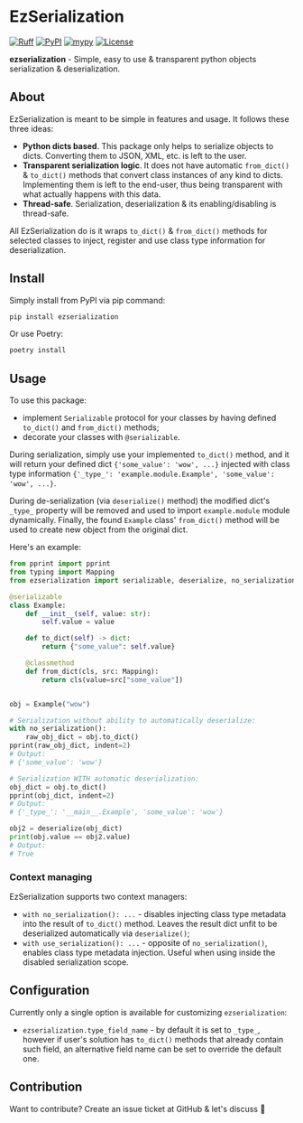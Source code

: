 # EzSerialization

[![Ruff](https://img.shields.io/endpoint?url=https://raw.githubusercontent.com/astral-sh/ruff/main/assets/badge/v2.json)](https://github.com/astral-sh/ruff)
[![PyPI](https://img.shields.io/pypi/v/ezserialization?style=flat)](https://pypi.org/project/ezserialization)
[![mypy](https://img.shields.io/badge/mypy-checked-blue)](https://github.com/gMatas/ezserialization)
[![License](https://img.shields.io/pypi/l/ezserialization)](https://github.com/gMatas/ezserialization/blob/main/LICENSE)

**ezserialization** - Simple, easy to use & transparent python objects serialization & deserialization.

## About

EzSerialization is meant to be simple in features and usage. It follows these three ideas:

- **Python dicts based**. This package only helps to serialize objects to dicts. 
  Converting them to JSON, XML, etc. is left to the user.
- **Transparent serialization logic**. It does not have automatic `from_dict()` & `to_dict()` methods that convert class 
  instances of any kind to dicts. Implementing them is left to the end-user, thus being transparent with what actually 
  happens with this data.
- **Thread-safe**. Serialization, deserialization & its enabling/disabling is thread-safe.  

All EzSerialization do is it wraps `to_dict()` & `from_dict()` methods for selected classes to inject, register and 
use class type information for deserialization.

## Install

Simply install from PyPI via pip command:
```sh
pip install ezserialization
```

Or use Poetry:
```sh
poetry install
```

## Usage

To use this package:

- implement `Serializable` protocol for your classes by having defined `to_dict()` and 
  `from_dict()` methods;
- decorate your classes with `@serializable`.

During serialization, simply use your implemented `to_dict()` method, and it will return 
your defined dict `{'some_value': 'wow', ...}`  injected with class type information 
`{'_type_': 'example.module.Example', 'some_value': 'wow', ...}`.

During de-serialization (via `deserialize()` method) the modified dict's `_type_` property will be removed and used 
to import `example.module` module dynamically. Finally, the found `Example` class' `from_dict()` method will be used 
to create new object from the original dict.

Here's an example:

```python
from pprint import pprint
from typing import Mapping
from ezserialization import serializable, deserialize, no_serialization

@serializable
class Example:
    def __init__(self, value: str):
        self.value = value

    def to_dict(self) -> dict:
        return {"some_value": self.value}

    @classmethod
    def from_dict(cls, src: Mapping):
        return cls(value=src["some_value"])


obj = Example("wow")

# Serialization without ability to automatically deserialize:
with no_serialization():
    raw_obj_dict = obj.to_dict()
pprint(raw_obj_dict, indent=2)
# Output:
# {'some_value': 'wow'}

# Serialization WITH automatic deserialization:
obj_dict = obj.to_dict()
pprint(obj_dict, indent=2)
# Output:
# {'_type_': '__main__.Example', 'some_value': 'wow'}

obj2 = deserialize(obj_dict)
print(obj.value == obj2.value)
# Output:
# True
```

### Context managing

EzSerialization supports two context managers:
- `with no_serialization(): ...` - disables injecting class type metadata into the result of `to_dict()` method. 
  Leaves the result dict unfit to be deserialized automatically via `deserialize()`;
- `with use_serialization(): ...` - opposite of `no_serialization()`, enables class type metadata injection. 
  Useful when using inside the disabled serialization scope.

## Configuration

Currently only a single option is available for customizing `ezserialization`:
- `ezserialization.type_field_name` - by default it is set to `_type_`, however if user's solution has `to_dict()` 
  methods that already contain such field, an alternative field name can be set to override the default one.

## Contribution

Want to contribute? Create an issue ticket at GitHub & let's discuss 🤗

